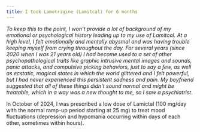 ```yaml
---
title: I took Lamotrigine (Lamitcal) for 6 months
---
```


<i>To keep this to the point, I won't provide a lot of background of my emotional or psychological history leading up to my use of Lamitcal. At a high level, I felt emotionally and mentally abysmal and was having trouble keeping myself from crying throughout the day. For several years (since 2020 when I was 21 years old) I had become used to a set of other psychopathological traits like graphic intrusive mental images and sounds, panic attacks, and compulsive picking behaviors, just to say a few, as well as ecstatic, magical states in which the world glittered and I felt powerful, but I had never experienced this persistent sadness and pain. My boyfriend suggested that all of these things didn't sound normal and might be treatable, which in a way was a new thought to me, so I saw a psychiatrist.</i>

In October of 2024, I was prescribed a low dose of Lamictal (100 mg/day with the normal ramp-up period starting at 25 mg) to treat mood fluctuations (depression and hypomania occurring within days of each other, sometimes within hours). 